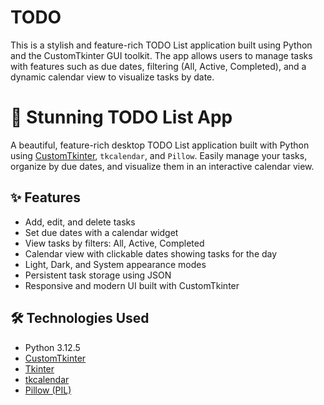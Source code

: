 # TODO
This is a stylish and feature-rich TODO List application built using Python and the CustomTkinter GUI toolkit. The app allows users to manage tasks with features such as due dates, filtering (All, Active, Completed), and a dynamic calendar view to visualize tasks by date.
# 📝 Stunning TODO List App

A beautiful, feature-rich desktop TODO List application built with Python using [CustomTkinter](https://github.com/TomSchimansky/CustomTkinter), `tkcalendar`, and `Pillow`. Easily manage your tasks, organize by due dates, and visualize them in an interactive calendar view.

## ✨ Features

- Add, edit, and delete tasks
- Set due dates with a calendar widget
- View tasks by filters: All, Active, Completed
- Calendar view with clickable dates showing tasks for the day
- Light, Dark, and System appearance modes
- Persistent task storage using JSON
- Responsive and modern UI built with CustomTkinter

## 🛠 Technologies Used

- Python 3.12.5
- [CustomTkinter](https://github.com/TomSchimansky/CustomTkinter)
- [Tkinter](https://docs.python.org/3/library/tkinter.html)
- [tkcalendar](https://github.com/j4321/tkcalendar)
- [Pillow (PIL)](https://python-pillow.org)
